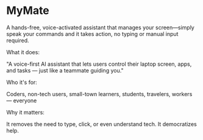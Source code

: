 # MyMate
A hands-free, voice-activated assistant that manages your screen—simply speak your commands and it takes action, no typing or manual input required.

What it does:

"A voice-first AI assistant that lets users control their laptop screen, apps, and tasks — just like a teammate guiding you."

Who it's for:

Coders, non-tech users, small-town learners, students, travelers, workers — everyone

Why it matters:

It removes the need to type, click, or even understand tech. It democratizes help.
